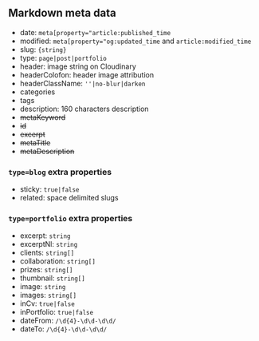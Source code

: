 ## Markdown meta data

 - date: `meta[property="article:published_time`
 - modified: `meta[property="og:updated_time` and `article:modified_time`
 - slug: `{string}`
 - type: `page|post|portfolio`
 - header: image string on Cloudinary
 - headerColofon: header image attribution
 - headerClassName: `''|no-blur|darken`
 - categories
 - tags
 - description: 160 characters description
 - ~~metaKeyword~~
 - ~~id~~
 - ~~excerpt~~
 - ~~metaTitle~~
 - ~~metaDescription~~

### `type=blog` extra properties

 - sticky: `true|false`
 - related: space delimited slugs

### `type=portfolio` extra properties

 - excerpt: `string`
 - excerptNl: `string`
 - clients: `string[]`
 - collaboration: `string[]`
 - prizes: `string[]`
 - thumbnail: `string[]`
 - image: `string`
 - images: `string[]`
 - inCv: `true|false`
 - inPortfolio: `true|false`
 - dateFrom: `/\d{4}-\d\d-\d\d/`
 - dateTo: `/\d{4}-\d\d-\d\d/`
